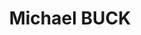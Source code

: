 ---
title: Michael BUCK
surname: BUCK
currentshow:
description_markdown: >-
  **MICHAEL BUCK&nbsp;**


  ***‘’A LIFE IN THE LANDSCAPE’***


  **1 March - 1 April 2022 **


  **Carey Blyth Gallery, Oxford**


  ###### *‘What is work for? - If it is to get the job done,*


  ###### *then indeed get a chain saw. *


  ###### *If, however, it is to connect with Nature &nbsp;*


  ###### *\- to know the tree and the rhythms it asks of our bodies -*


  ###### *then let’s use our hands, our arms, our feet, our lungs. *


  ###### *You work that you may keep pace with the Earth, *


  ###### *and the Soul of the Earth.’&nbsp; &nbsp;*Michael Buck 2022


  ###### &nbsp;


  ###### *‘For to be idle, is to become a stranger to the Seasons.*


  ###### *When you work, you are a flute through whose heart,*


  ###### *the whispering of the hours turns to music.’ &nbsp;&nbsp;*Kahlil
  Gibran, The Prophet, 1922


  &nbsp;


  Michael Buck trained in Fine Art at The Ruskin School of Art, Oxford
  (1975-78).&nbsp; He is a painter of many years, but also an ecologist, and
  *‘green’* is at the heart of the matter for him as both artist and
  farmer.&nbsp; The two are inextricably linked with one discipline feeding the
  other.&nbsp; With mornings spent in the studio, and afternoons on the land, he
  is creater of cob houses from earth, clay and wood; hazel coppice and fencing;
  raising geese and cattle. Michael Buck’sart is in the living.&nbsp; It is both
  authentic and organic in spirit and essence, so that each day, he is at one
  with the elements and the rhythms of the earth - ***A Life Lived in the
  Landscape.***


  This collection of paintings provides an insight into his world:
  &nbsp;thunderous gun metal sky over sunlight grasses whilst scything the hay
  on The Green; trees bare in winter against a muddy sky towards Wytham; the
  changing contours of the land and the quiet of horses on Port Meadow, their
  tails skirting around their legs in the wind.


  Larger work celebrates the aerobatics of a cloud of crows, black above quilted
  Spring fields and hedgerows in greens, soft in the morning mist.&nbsp; Small
  works are painterly and fluent, vignettes of older times observed and captured
  ‘*en plein air’.* Michael Buck makes a stand for a return to synchronicity, a
  life truly lived in the landscape, at one with the natural world.


  &nbsp;


  Michael Buck trained in Fine Art at The Ruskin School of Art, Oxford
  (1975-78).&nbsp; He is a painter of many years, but also an ecologist, and
  *‘green’* is at the heart of the matter for him as both artist and
  farmer.&nbsp; The two are inextricably linked with one discipline feeding the
  other.&nbsp; With mornings spent in the studio, and afternoons on the land, he
  is creater of cob houses from earth, clay and wood; hazel coppice and fencing;
  raising geese and cattle. Michael Buck’sart is in the living.&nbsp; It is both
  authentic and organic in spirit and essence, so that each day, he is at one
  with the elements and the rhythms of the earth - ***A Life Lived in the
  Landscape.***


  This collection of paintings provides an insight into his world:
  &nbsp;thunderous gun metal sky over sunlight grasses whilst scything the hay
  on The Green; trees bare in winter against a muddy sky towards Wytham; the
  changing contours of the land and the quiet of horses on Port Meadow, their
  tails skirting around their legs in the wind.


  Larger work celebrates the aerobatics of a cloud of crows, black above quilted
  Spring fields and hedgerows in greens, soft in the morning mist.&nbsp; Small
  works are painterly and fluent, vignettes of older times observed and captured
  ‘*en plein air’.* Michael Buck makes a stand for a return to synchronicity, a
  life truly lived in the landscape, at one with the natural world.&nbsp;


  Text Jenny Blyth 2022


  ###### &nbsp;


  &nbsp;
homepage_description_markdown:
frontpage: true
gallery_date: 2022-02-10 00:00:00
permalink: /gallery/MichaelBUCK/
archive: false
main_image_path: /uploads/mb008.jpg
display_title: true
images:
  - image_path:
    image_title:
    image_description:
_options:
  image_path:
    uploads_dir: uploads/gallery-images/:title
    width: 1200
    height: 1200
    resize_style: contain
    mime_type: image/jpeg
    accepts_mime_types:
      - image/png
      - image/jpeg
  main_image_path:
    width: 1200
    height: 800
    resize_style: contain
    mime_type: image/jpeg
_comments:
  title: Gallery title
  surname: The menu sorts galleries by surname
  currentshow: highlights the current show in the menu
  permalink: >-
    This is required to make the menus work - enter everything in lower case, no
    digits, no spaces in this format /gallery/my-new-gallery/
  main_image_path: Image used to represent your gallery
  images: Add and edit your gallery images here
  image_description: Might only be shown in the close up of an image
  archive: Not used yet!
  frontpage: Show this gallery on the homepage
  homepage_description_markdown: Text used on homepage if shown
_enabled_editors:
  - data
  - visual
---